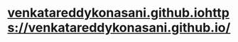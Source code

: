 # [venkatareddykonasani.github.io](https://venkatareddykonasani.github.io/)https://venkatareddykonasani.github.io/
